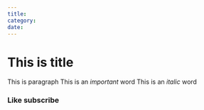 ```yaml
---
title:
category:
date:
---
```


# This is title

This is paragraph
This is an _important_ word
This is an _italic_ word

### Like subscribe
